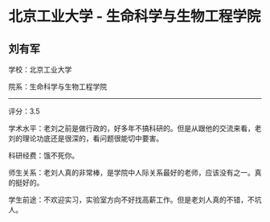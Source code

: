 # 北京工业大学 - 生命科学与生物工程学院

## 刘有军

学校：北京工业大学

院系：生命科学与生物工程学院

* * *

评分：3.5

学术水平：老刘之前是做行政的，好多年不搞科研的。但是从跟他的交流来看，老刘的理论功底还是很深的，看问题很能切中要害。

科研经费：饿不死你。

师生关系：老刘人真的非常棒，是学院中人际关系最好的老师，应该没有之一。真的挺好的。

学生前途：不欢迎实习，实验室方向不好找高薪工作。但是老刘人真的不错，不坑人。